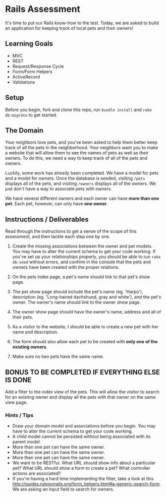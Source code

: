 # Rails Assessment

It's time to put our Rails know-how to the test. Today, we are asked to build an
application for keeping track of local pets and their owners!

## Learning Goals

- MVC
- REST
- Request/Response Cycle
- Form/Form Helpers
- ActiveRecord
- Validations

## Setup

Before you begin, fork and clone this repo, run `bundle install` and 
`rake db:migrate` to get started.

## The Domain

Your neighbors love pets, and you've been asked to help them better keep track
of all the pets in the neighborhood. Your neighbors want you to make a website
that will allow them to see the names of pets as well as their owners. To do
this, we need a way to keep track of all of the pets and owners.

Luckily, some work has already been completed. We have a model for pets and a
model for owners. Once the database is seeded, visiting `/pets` displays all of
the pets, and visiting `/owners` displays all of the owners. We just don't have
a way to associate pets with owners.

We have several different owners and each owner can have **more than one pet**.
Each pet, however, can only have **one owner**.

## Instructions / Deliverables

Read through the instructions to get a sense of the scope of this assessment,
and then tackle each step one by one.

1. Create the missing associations between the owner and pet models. You may
   have to alter the current schema to get your code working. If you've set up
   your relationships properly, you should be able to run `rake db:seed` without
   errors, and confirm in the console that the pets and owners have been created
   with the proper relations.

2. On the pets index page, a pet's name should link to that pet's show page.

3. The pet show page should include the pet's name (eg. 'Harpo'), description
   (eg. 'Long-haired dachshund, gray and white'), and the pet's owner. The
   owner's name should link to the owner show page.

4. The owner show page should have the owner's name, address and all of their
   pets.

5. As a visitor to the website, I should be able to create a new pet with her
   name and description.

6. The form should also allow each pet to be created with
   **only one of the existing owners**.

7. Make sure no two pets have the same name.

## BONUS TO BE COMPLETED IF EVERYTHING ELSE IS DONE

Add a filter to the index view of the pets. This will allow the visitor to
search for an existing owner and display all the pets with that owner on the
same view page.

### Hints / Tips

- Draw your domain model and associations before you begin. You may have to
  alter the current schema to get your code working.
- A child model cannot be persisted without being associated with its parent model.
- More than one pet can have the same owner.
- More than one pet can have the same owner.
- More than one pet can have the same owner.
- We want to be RESTful. What URL should show info about a particular pet? What URL should show a form to create a pet? What controller actions are associated?
- If you're having a hard time implementing the filter, take a look at this http://guides.rubyonrails.org/form_helpers.html#a-generic-search-form. We are asking an input field to search for owners.